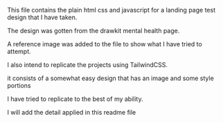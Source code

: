 This file contains the plain html css and javascript for a landing page test design that I have taken. 

The design was gotten from the drawkit mental health page. 

A reference image was added to the file to show what I have tried to attempt. 

I also intend to replicate the projects using TailwindCSS. 

it consists of a somewhat easy design that has an image and some style portions

I have tried to replicate to the best of my ability. 

I will add the detail applied in this readme file 

